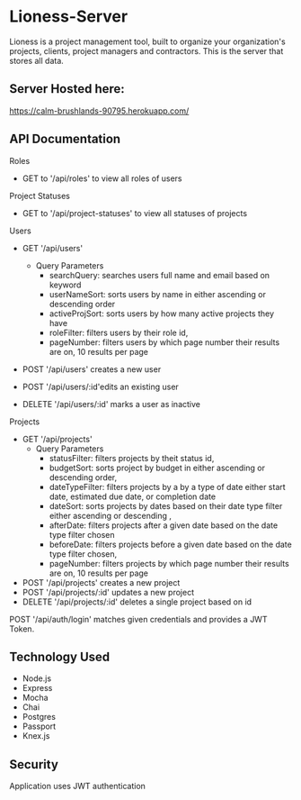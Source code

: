 # Lioness-Server

Lioness is a project management tool, built to organize your organization's projects, clients, project managers and contractors.
This is the server that stores all data.

## Server Hosted here:

https://calm-brushlands-90795.herokuapp.com/

## API Documentation

Roles

- GET to '/api/roles' to view all roles of users

Project Statuses

- GET to '/api/project-statuses' to view all statuses of projects

Users

- GET '/api/users'

  - Query Parameters
    - searchQuery: searches users full name and email based on keyword
    - userNameSort: sorts users by name in either ascending or descending order
    - activeProjSort: sorts users by how many active projects they have
    - roleFilter: filters users by their role id,
    - pageNumber: filters users by which page number their results are on, 10 results per page

- POST '/api/users' creates a new user
- POST '/api/users/:id'edits an existing user
- DELETE '/api/users/:id' marks a user as inactive

Projects

- GET '/api/projects'
  - Query Parameters
    - statusFilter: filters projects by theit status id,
    - budgetSort: sorts project by budget in either ascending or descending order,
    - dateTypeFilter: filters projects by a by a type of date either start date, estimated due date, or completion date
    - dateSort: sorts projects by dates based on their date type filter either ascending or descending ,
    - afterDate: filters projects after a given date based on the date type filter chosen
    - beforeDate: filters projects before a given date based on the date type filter chosen,
    - pageNumber: filters projects by which page number their results are on, 10 results per page
- POST '/api/projects' creates a new project
- POST '/api/projects/:id' updates a new project
- DELETE '/api/projects/:id' deletes a single project based on id

POST '/api/auth/login' matches given credentials and provides a JWT Token.

## Technology Used

- Node.js
- Express
- Mocha
- Chai
- Postgres
- Passport
- Knex.js

## Security

Application uses JWT authentication
